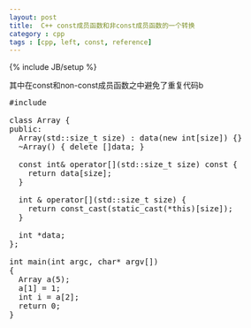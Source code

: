 ```yaml
---
layout: post
title:  C++ const成员函数和非const成员函数的一个转换
category : cpp
tags : [cpp, left, const, reference]
---
```

{% include JB/setup %}

其中在const和non-const成员函数之中避免了重复代码b
<pre>
#include <cstddef>

class Array {
public:
  Array(std::size_t size) : data(new int[size]) {}
  ~Array() { delete []data; }

  const int& operator[](std::size_t size) const {
    return data[size];
  }

  int & operator[](std::size_t size) {
    return const_cast<int &>(static_cast<const Array&>(*this)[size]);
  }

  int *data;
};

int main(int argc, char* argv[])
{
  Array a(5);
  a[1] = 1;
  int i = a[2];
  return 0;
}
</pre>